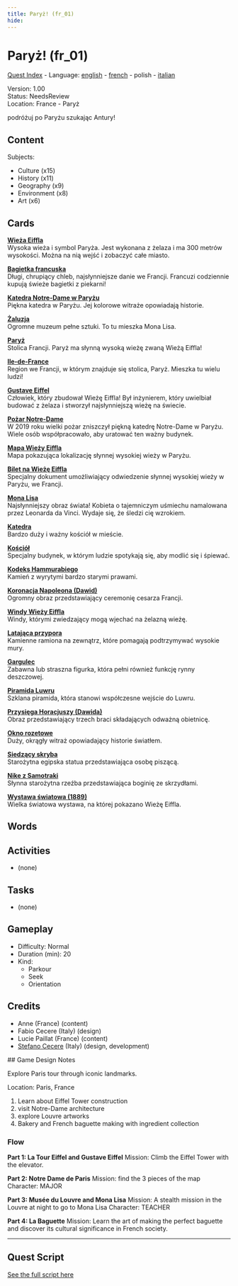 ```yaml
---
title: Paryż! (fr_01)
hide:
---
```


# Paryż! (fr_01)
[Quest Index](./index.pl.md) - Language: [english](./fr_01.md) - [french](./fr_01.fr.md) - polish - [italian](./fr_01.it.md)

Version: 1.00  
Status: NeedsReview  
Location: France - Paryż

podróżuj po Paryżu szukając Antury!

## Content
Subjects: 

  - Culture (x15)
  - History (x11)
  - Geography (x9)
  - Environment (x8)
  - Art (x6)


## Cards
**[Wieża Eiffla](../cards/index.md#eiffel_tower)**  
Wysoka wieża i symbol Paryża. Jest wykonana z żelaza i ma 300 metrów wysokości. Można na nią wejść i zobaczyć całe miasto.  

**[Bagietka francuska](../cards/index.md#food_baguette)**  
Długi, chrupiący chleb, najsłynniejsze danie we Francji. Francuzi codziennie kupują świeże bagietki z piekarni!  

**[Katedra Notre-Dame w Paryżu](../cards/index.md#notre_dame_de_paris)**  
Piękna katedra w Paryżu. Jej kolorowe witraże opowiadają historie.  

**[Żaluzja](../cards/index.md#louvre)**  
Ogromne muzeum pełne sztuki. To tu mieszka Mona Lisa.  

**[Paryż](../cards/index.md#capital_paris)**  
Stolica Francji. Paryż ma słynną wysoką wieżę zwaną Wieżą Eiffla!  

**[Ile-de-France](../cards/index.md#ile_de_france)**  
Region we Francji, w którym znajduje się stolica, Paryż. Mieszka tu wielu ludzi!  

**[Gustave Eiffel](../cards/index.md#gustave_eiffel)**  
Człowiek, który zbudował Wieżę Eiffla! Był inżynierem, który uwielbiał budować z żelaza i stworzył najsłynniejszą wieżę na świecie.  

**[Pożar Notre-Dame](../cards/index.md#notre_dame_de_paris_fire)**  
W 2019 roku wielki pożar zniszczył piękną katedrę Notre-Dame w Paryżu. Wiele osób współpracowało, aby uratować ten ważny budynek.  

**[Mapa Wieży Eiffla](../cards/index.md#eiffel_tower_map)**  
Mapa pokazująca lokalizację słynnej wysokiej wieży w Paryżu.  

**[Bilet na Wieżę Eiffla](../cards/index.md#eiffel_tower_ticket)**  
Specjalny dokument umożliwiający odwiedzenie słynnej wysokiej wieży w Paryżu, we Francji.  

**[Mona Lisa](../cards/index.md#art_monalisa)**  
Najsłynniejszy obraz świata! Kobieta o tajemniczym uśmiechu namalowana przez Leonarda da Vinci. Wydaje się, że śledzi cię wzrokiem.  

**[Katedra](../cards/index.md#cathedral)**  
Bardzo duży i ważny kościół w mieście.  

**[Kościół](../cards/index.md#church)**  
Specjalny budynek, w którym ludzie spotykają się, aby modlić się i śpiewać.  

**[Kodeks Hammurabiego](../cards/index.md#code_of_hammurabi)**  
Kamień z wyrytymi bardzo starymi prawami.  

**[Koronacja Napoleona (Dawid)](../cards/index.md#coronation_of_napoleon_david)**  
Ogromny obraz przedstawiający ceremonię cesarza Francji.  

**[Windy Wieży Eiffla](../cards/index.md#eiffel_tower_elevators)**  
Windy, którymi zwiedzający mogą wjechać na żelazną wieżę.  

**[Latająca przypora](../cards/index.md#flying_buttress)**  
Kamienne ramiona na zewnątrz, które pomagają podtrzymywać wysokie mury.  

**[Gargulec](../cards/index.md#gargoyle)**  
Zabawna lub straszna figurka, która pełni również funkcję rynny deszczowej.  

**[Piramida Luwru](../cards/index.md#louvre_pyramid)**  
Szklana piramida, która stanowi współczesne wejście do Luwru.  

**[Przysięga Horacjuszy (Dawida)](../cards/index.md#oath_of_the_horatii_david)**  
Obraz przedstawiający trzech braci składających odważną obietnicę.  

**[Okno rozetowe](../cards/index.md#rose_window)**  
Duży, okrągły witraż opowiadający historie światłem.  

**[Siedzący skryba](../cards/index.md#the_seated_scribe)**  
Starożytna egipska statua przedstawiająca osobę piszącą.  

**[Nike z Samotraki](../cards/index.md#winged_victory_of_samothrace)**  
Słynna starożytna rzeźba przedstawiająca boginię ze skrzydłami.  

**[Wystawa światowa (1889)](../cards/index.md#worlds_fair_1889)**  
Wielka światowa wystawa, na której pokazano Wieżę Eiffla.  

## Words
## Activities
- (none)

## Tasks
- (none)
## Gameplay
- Difficulty: Normal
- Duration (min): 20
- Kind:
  - Parkour
  - Seek
  - Orientation
## Credits
- Anne (France) (content)
- Fabio Cecere (Italy) (design)
- Lucie Paillat (France) (content)
- [Stefano Cecere](https://stefanocecere.com) (Italy) (design, development)

## Game Design Notes

Explore Paris tour through iconic landmarks. 

Location:
Paris, France

1. Learn about Eiffel Tower construction
2. visit Notre-Dame architecture
3. explore Louvre artworks
4. Bakery and French baguette making with ingredient collection

### Flow

**Part 1: La Tour Eiffel and Gustave Eiffel**
Mission: Climb the Eiffel Tower with the elevator.

**Part 2: Notre Dame de Paris**
Mission: find the 3 pieces of the map
Character: MAJOR

**Part 3: Musée du Louvre and Mona Lisa**
Mission: A stealth mission in the Louvre at night to go to Mona Lisa
Character: TEACHER

**Part 4: La Baguette**
Mission: Learn the art of making the perfect baguette and discover its cultural significance in French society.


---

## Quest Script

[See the full script here](./fr_01-script.pl.md)
